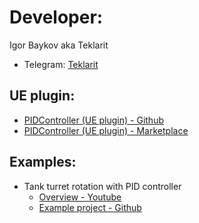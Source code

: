 # Developer:

Igor Baykov aka Teklarit

- Telegram: [Teklarit](https://t.me/Teklarit)

## UE plugin:

- [PIDController (UE plugin) - Github](https://github.com/Teklarit/PIDController.git)
- [PIDController (UE plugin) - Marketplace]()

## Examples:

- Tank turret rotation with PID controller
    - [Overview - Youtube](https://youtu.be/8oIjRFTFtcQ)
    - [Example project - Github](https://github.com/Teklarit/TankTurretPIDExample.git)
